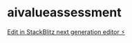 # aivalueassessment

[Edit in StackBlitz next generation editor ⚡️](https://stackblitz.com/~/github.com/tdata00/aivalueassessment)